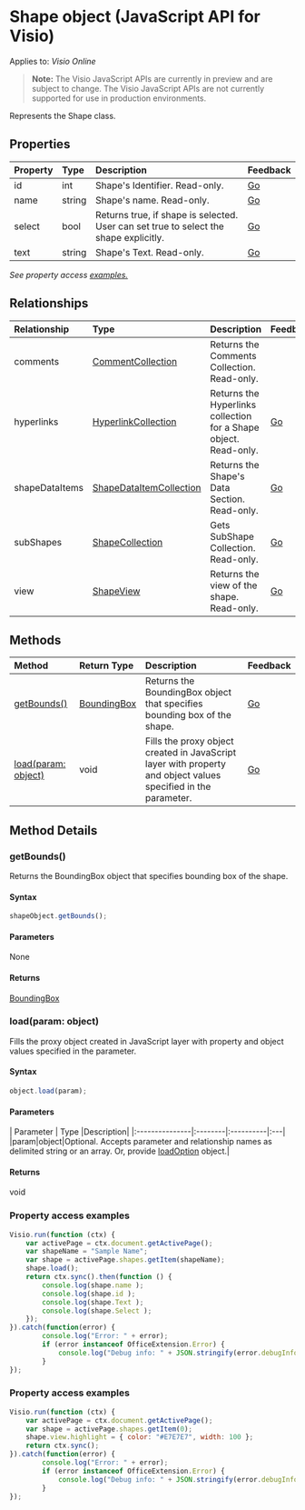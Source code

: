 # Shape object (JavaScript API for Visio)

Applies to: _Visio Online_
>**Note:** The Visio JavaScript APIs are currently in preview and are subject to change. The Visio JavaScript APIs are not currently supported for use in production environments.

Represents the Shape class.

## Properties

| Property	   | Type	|Description| Feedback|
|:---------------|:--------|:----------|:---|
|id|int|Shape's Identifier. Read-only.|[Go](https://github.com/OfficeDev/office-js-docs/issues/new?title=Visio-shape-id)|
|name|string|Shape's name. Read-only.|[Go](https://github.com/OfficeDev/office-js-docs/issues/new?title=Visio-shape-name)|
|select|bool|Returns true, if shape is selected. User can set true to select the shape explicitly.|[Go](https://github.com/OfficeDev/office-js-docs/issues/new?title=Visio-shape-select)|
|text|string|Shape's Text. Read-only.|[Go](https://github.com/OfficeDev/office-js-docs/issues/new?title=Visio-shape-text)|

_See property access [examples.](#property-access-examples)_

## Relationships
| Relationship | Type	|Description| Feedback|
|:---------------|:--------|:----------|:---|
|comments|[CommentCollection](commentcollection.md)|Returns the Comments Collection. Read-only.|
|hyperlinks|[HyperlinkCollection](hyperlinkcollection.md)|Returns the Hyperlinks collection for a Shape object. Read-only.|[Go](https://github.com/OfficeDev/office-js-docs/issues/new?title=Visio-shape-hyperlinks)|
|shapeDataItems|[ShapeDataItemCollection](shapedataitemcollection.md)|Returns the Shape's Data Section. Read-only.|[Go](https://github.com/OfficeDev/office-js-docs/issues/new?title=Visio-shape-shapeDataItems)|
|subShapes|[ShapeCollection](shapecollection.md)|Gets SubShape Collection. Read-only.|[Go](https://github.com/OfficeDev/office-js-docs/issues/new?title=Visio-shape-subShapes)|
|view|[ShapeView](shapeview.md)|Returns the view of the shape. Read-only.|[Go](https://github.com/OfficeDev/office-js-docs/issues/new?title=Visio-shape-view)|

## Methods

| Method		   | Return Type	|Description| Feedback|
|:---------------|:--------|:----------|:---|
|[getBounds()](#getbounds)|[BoundingBox](boundingbox.md)|Returns the BoundingBox object that specifies bounding box of the shape.|[Go](https://github.com/OfficeDev/office-js-docs/issues/new?title=Visio-shape-getBounds)|
|[load(param: object)](#loadparam-object)|void|Fills the proxy object created in JavaScript layer with property and object values specified in the parameter.|[Go](https://github.com/OfficeDev/office-js-docs/issues/new?title=Visio-shape-load)|

## Method Details


### getBounds()
Returns the BoundingBox object that specifies bounding box of the shape.

#### Syntax
```js
shapeObject.getBounds();
```

#### Parameters
None

#### Returns
[BoundingBox](boundingbox.md)

### load(param: object)
Fills the proxy object created in JavaScript layer with property and object values specified in the parameter.

#### Syntax
```js
object.load(param);
```

#### Parameters
| Parameter	   | Type	|Description|
|:---------------|:--------|:----------|:---|
|param|object|Optional. Accepts parameter and relationship names as delimited string or an array. Or, provide [loadOption](loadoption.md) object.|

#### Returns
void
### Property access examples
```js
Visio.run(function (ctx) { 
	var activePage = ctx.document.getActivePage();
	var shapeName = "Sample Name";
	var shape = activePage.shapes.getItem(shapeName);
	shape.load();
	return ctx.sync().then(function () {
		console.log(shape.name );
		console.log(shape.id );
		console.log(shape.Text );
		console.log(shape.Select );
	});
}).catch(function(error) {
		console.log("Error: " + error);
		if (error instanceof OfficeExtension.Error) {
			console.log("Debug info: " + JSON.stringify(error.debugInfo));
		}
});
```

### Property access examples
```js
Visio.run(function (ctx) { 
	var activePage = ctx.document.getActivePage();
	var shape = activePage.shapes.getItem(0);
	shape.view.highlight = { color: "#E7E7E7", width: 100 };
	return ctx.sync();
}).catch(function(error) {
		console.log("Error: " + error);
		if (error instanceof OfficeExtension.Error) {
			console.log("Debug info: " + JSON.stringify(error.debugInfo));
		}
});
```
